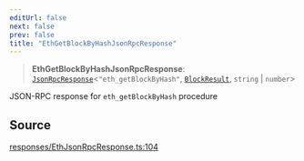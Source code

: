 ```yaml
---
editUrl: false
next: false
prev: false
title: "EthGetBlockByHashJsonRpcResponse"
---
```


> **EthGetBlockByHashJsonRpcResponse**: [`JsonRpcResponse`](/reference/jsonrpc/type-aliases/jsonrpcresponse/)\<`"eth_getBlockByHash"`, [`BlockResult`](/reference/actions-types/type-aliases/blockresult/), `string` \| `number`\>

JSON-RPC response for `eth_getBlockByHash` procedure

## Source

[responses/EthJsonRpcResponse.ts:104](https://github.com/evmts/tevm-monorepo/blob/main/packages/procedures-types/src/responses/EthJsonRpcResponse.ts#L104)
